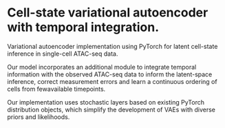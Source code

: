 # Cell-state variational autoencoder with temporal integration.

Variational autoencoder implementation using PyTorch for latent cell-state inference in single-cell ATAC-seq data.

Our model incorporates an additional module to integrate temporal information with the observed ATAC-seq data to inform the latent-space inference, correct measurement errors and learn a continuous ordering of cells from fewavailable timepoints. 

Our implementation uses stochastic layers based on existing PyTorch distribution objects, which simplify
the development of VAEs with diverse priors and likelihoods.
